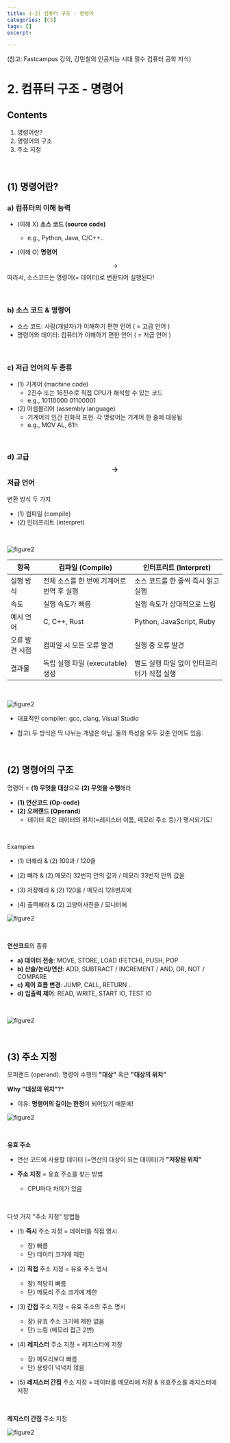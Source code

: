 ```yaml
---
title: 1-2) 컴퓨터 구조 - 명령어
categories: [CS]
tags: []
excerpt: 

---
```


<script src="https://cdn.mathjax.org/mathjax/latest/MathJax.js?config=TeX-AMS-MML_HTMLorMML" type="text/javascript"></script>

(참고: Fastcampus 강의, 강민철의 인공지능 시대 필수 컴퓨터 공학 지식)

# 2. 컴퓨터 구조 - 명령어

## Contents

1. 명령어란?
2. 명령어의 구조
3. 주소 지정

<br>

## (1) 명령어란?

### a) 컴퓨터의 이해 능력

- (이해 X) **소스 코드 (source code)**
  - e.g., Python, Java, C/C++..

- (이해 O) **명령어**

$$\rightarrow$$ 따라서, 소스코드는 명령어(+ 데이터)로 변환되어 실행된다!

<br>

### b) 소스 코드 & 명령어

- 소스 코드: 사람(개발자)가 이해하기 편한 언어 ( = 고급 언어 )
- 명령어와 데이터: 컴퓨터가 이해하기 편한 언어 ( = 저급 언어 )

<br>

### c) 저급 언어의 두 종류

- (1) 기계어 (machine code)
  - 2진수 또는 16진수로 직접 CPU가 해석할 수 있는 코드
  - e.g., 10110000 01100001
- (2) 어셈블리어 (assembly language)
  - 기계어의 인간 친화적 표현. 각 명령어는 기계어 한 줄에 대응됨
  - e.g., MOV AL, 61h

<br>

### d) 고급 $$\rightarrow$$ 저급 언어

변환 방식 두 가지

- (1) 컴파일 (compile)
- (2) 인터프리트 (interpret)

<br>

![figure2](/assets/img/cs/img26.png)

| **항목**       | **컴파일 (Compile)**                      | **인터프리트 (Interpret)**                 |
| -------------- | ----------------------------------------- | ------------------------------------------ |
| 실행 방식      | 전체 소스를 한 번에 기계어로 번역 후 실행 | 소스 코드를 한 줄씩 즉시 읽고 실행         |
| 속도           | 실행 속도가 빠름                          | 실행 속도가 상대적으로 느림                |
| 예시 언어      | C, C++, Rust                              | Python, JavaScript, Ruby                   |
| 오류 발견 시점 | 컴파일 시 모든 오류 발견                  | 실행 중 오류 발견                          |
| 결과물         | 독립 실행 파일 (executable) 생성          | 별도 실행 파일 없이 인터프리터가 직접 실행 |

<br>

![figure2](/assets/img/cs/img27.png)

- 대표적인 compiler: gcc, clang, Visual Studio

- 참고) 두 방식은 딱 나뉘는 개념은 아님. 둘의 특성을 모두 갖춘 언어도 있음.

<br>

## (2) 명령어의 구조

명령어 = **(1) 무엇을 대상**으로 **(2) 무엇을 수행**해라

- **(1) 연산코드 (Op-code)**
- **(2) 오퍼랜드 (Operand)**
  - 데이터 혹은 데이터의 위치(=레지스터 이름, 메모리 주소 등)가 명시되기도!

<br>

Examples

- (1) 더해라 & (2) 100과 / 120을

- (2) 빼라 & (2) 메모리 32번지 안의 값과 / 메모리 33번지 안의 값을
- (3) 저장해라 & (2) 120을 / 메모리 128번지에
- (4) 출력해라 & (2) 고양이사진을 / 모니터에

![figure2](/assets/img/cs/img28.png)

<br>

**연산코드**의 종류

- **a) 데이터 전송**: MOVE, STORE, LOAD (FETCH), PUSH, POP
- **b) 산술/논리/연산**: ADD, SUBTRACT / INCREMENT / AND, OR, NOT / COMPARE
- **c) 제어 흐름 변경**: JUMP, CALL, RETURN ..
- **d) 입출력 제어**: READ, WRITE, START IO, TEST IO

<br>

![figure2](/assets/img/cs/img29.png)

<br>

## (3) 주소 지정

오퍼랜드 (operand): 명령어 수행의 **"대상"** 혹은 **"대상의 위치"**

**Why "대상의 위치"?***

- 이유: **명령어의 길이는 한정**이 되어있기 때문에!

![figure2](/assets/img/cs/img30.png)

<br>

**유효 주소**

- 연산 코드에 사용할 데이터 (=연산의 대상이 되는 데이터)가 **"저장된 위치"**

- **주소 지정** = 유효 주소를 찾는 방법
  - CPU마다 차이가 있음

<br>

다섯 가지 "주소 지정" 방법들

- (1) **즉시** 주소 지정 = 데이터를 직접 명시

  - 장) 빠름
  - 단) 데이터 크기에 제한

- (2) **직접** 주소 지정 = 유효 주소 명시

  - 장) 적당히 빠름
  - 단) 메모리 주소 크기에 제한

- (3) **간접** 주소 지정 = 유효 주소의 주소 명시

  - 장) 유효 주소 크기에 제한 없음
  - 단) 느림 (메모리 접근 2번)

- (4) **레지스터** 주소 지정 = 레지스터에 저장

  - 장) 메모리보다 빠름
  - 단) 용량이 넉넉치 않음

- (5) **레지스터 간접** 주소 지정 = 데이터를 메모리에 저장 & 유효주소를 레지스터에 저장


<br>

**레지스터 간접** 주소 지정

![figure2](/assets/img/cs/img31.png)
